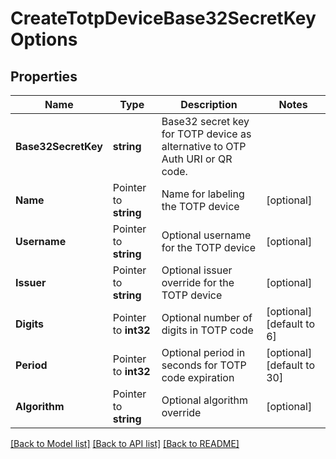 # CreateTotpDeviceBase32SecretKeyOptions

## Properties

Name | Type | Description | Notes
------------ | ------------- | ------------- | -------------
**Base32SecretKey** | **string** | Base32 secret key for TOTP device as alternative to OTP Auth URI or QR code. | 
**Name** | Pointer to **string** | Name for labeling the TOTP device | [optional] 
**Username** | Pointer to **string** | Optional username for the TOTP device | [optional] 
**Issuer** | Pointer to **string** | Optional issuer override for the TOTP device | [optional] 
**Digits** | Pointer to **int32** | Optional number of digits in TOTP code | [optional] [default to 6]
**Period** | Pointer to **int32** | Optional period in seconds for TOTP code expiration | [optional] [default to 30]
**Algorithm** | Pointer to **string** | Optional algorithm override | [optional] 

[[Back to Model list]](../README#documentation-for-models) [[Back to API list]](../README#documentation-for-api-endpoints) [[Back to README]](../README)


